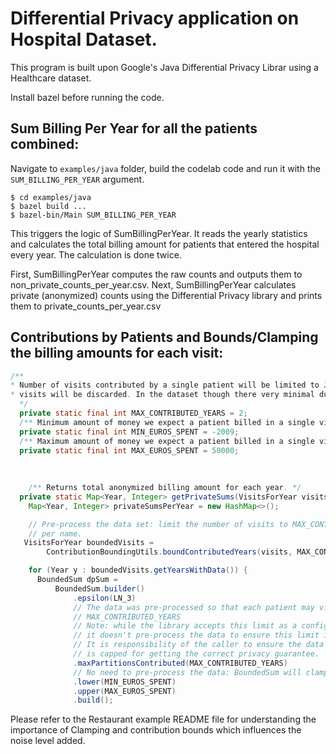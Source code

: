 
# Differential Privacy application on Hospital Dataset.

This program is built upon Google's Java Differential Privacy Librar using a Healthcare dataset. 

Install bazel before running the code.
## Sum Billing Per Year for all the patients combined:

Navigate to `examples/java` folder, build the codelab code and run it with the
`SUM_BILLING_PER_YEAR` argument.

```shell
$ cd examples/java
$ bazel build ...
$ bazel-bin/Main SUM_BILLING_PER_YEAR
```

This triggers the logic of SumBillingPerYear. It reads the yearly statistics and calculates the total billing amount for patients that entered the hospital every year. The calculation is done twice.

First, SumBillingPerYear computes the raw counts and outputs them to non_private_counts_per_year.csv.
Next, SumBillingPerYear calculates private (anonymized) counts using the Differential Privacy library and prints them to private_counts_per_year.csv


## Contributions by Patients and Bounds/Clamping the billing amounts for each visit:

```java
/**
* Number of visits contributed by a single patient will be limited to 2. All exceeding
* visits will be discarded. In the dataset though there very minimal duplicate names, so 2 shouuld be good.
  */
  private static final int MAX_CONTRIBUTED_YEARS = 2;
  /** Minimum amount of money we expect a patient billed in a single visit. */
  private static final int MIN_EUROS_SPENT = -2009;
  /** Maximum amount of money we expect a patient billed in a single visit. */
  private static final int MAX_EUROS_SPENT = 50000;
  
  
  
    /** Returns total anonymized billing amount for each year. */
  private static Map<Year, Integer> getPrivateSums(VisitsForYear visits) {
    Map<Year, Integer> privateSumsPerYear = new HashMap<>();

    // Pre-process the data set: limit the number of visits to MAX_CONTRIBUTED_YEARS
    // per name.
   VisitsForYear boundedVisits =
        ContributionBoundingUtils.boundContributedYears(visits, MAX_CONTRIBUTED_YEARS);

    for (Year y : boundedVisits.getYearsWithData()) {
      BoundedSum dpSum =
          BoundedSum.builder()
              .epsilon(LN_3)
              // The data was pre-processed so that each patient may visit the hospital up to
              // MAX_CONTRIBUTED_YEARS
              // Note: while the library accepts this limit as a configurable parameter,
              // it doesn't pre-process the data to ensure this limit is respected.
              // It is responsibility of the caller to ensure the data passed to the library
              // is capped for getting the correct privacy guarantee.
              .maxPartitionsContributed(MAX_CONTRIBUTED_YEARS)
              // No need to pre-process the data: BoundedSum will clamp the input values.
              .lower(MIN_EUROS_SPENT)
              .upper(MAX_EUROS_SPENT)
              .build();
```

Please refer to the Restaurant example README file for understanding the importance of Clamping and contribution bounds which influences the noise level added.

